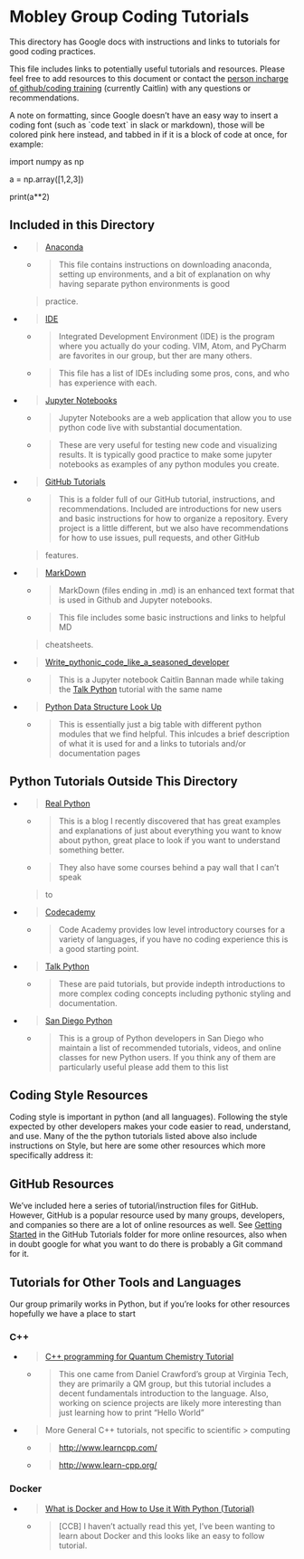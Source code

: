# Mobley Group Coding Tutorials

This directory has Google docs with instructions and links to tutorials
for good coding practices.

This file includes links to potentially useful tutorials and resources.
Please feel free to add resources to this document or contact the
[<span class="underline">person incharge of github/coding
training</span>](https://docs.google.com/document/d/1Eg8RrzOkVbDpDjGlE6ttzCz8QpbMo_QFfazVoXa1hhU/edit)
(currently Caitlin) with any questions or recommendations.

A note on formatting, since Google doesn’t have an easy way to insert a
coding font (such as \`code text\` in slack or markdown), those will be
colored pink here instead, and tabbed in if it is a block of code at
once, for example:

import numpy as np

a = np.array(\[1,2,3\])

print(a\*\*2)

## Included in this Directory

  - > [<span class="underline">Anaconda</span> <span class="underline">
    > </span>](https://docs.google.com/document/d/1v79U2AEQ2-NDZD9LBHNQsjQOSgHHeiycFYhJRfUhrU0/edit?usp=sharing)
    
      - > This file contains instructions on downloading anaconda,
        > setting up environments, and a bit of explanation on why
        > having separate python environments is good
    > practice.

  - > [<span class="underline">IDE</span>](https://docs.google.com/document/d/1WFGGA0mV-jfTaHpOgGWJDWFns2GZxozjhaF1mDm06oE/edit?usp=sharing)
    
      - > Integrated Development Environment (IDE) is the program where
        > you actually do your coding. VIM, Atom, and PyCharm are
        > favorites in our group, but ther are many others.
    
      - > This file has a list of IDEs including some pros, cons, and
        > who has experience with each.

  - > [<span class="underline">Jupyter
    > Notebooks</span>](https://docs.google.com/document/d/1ypxBWF2Kfd2H5CBTI2SSet6x7m89W9Iu2qpWanTBFng/edit?usp=sharing)
    
      - > Jupyter Notebooks are a web application that allow you to use
        > python code live with substantial documentation.
    
      - > These are very useful for testing new code and visualizing
        > results. It is typically good practice to make some jupyter
        > notebooks as examples of any python modules you create.

  - > [<span class="underline">GitHub
    > Tutorials</span>](https://drive.google.com/drive/folders/1nyZ2rZIw2fpd-HgCxxpFy-ipZ1tZ0B55?usp=sharing)
    
      - > This is a folder full of our GitHub tutorial, instructions,
        > and recommendations. Included are introductions for new users
        > and basic instructions for how to organize a repository. Every
        > project is a little different, but we also have
        > recommendations for how to use issues, pull requests, and
        > other GitHub
    > features.

  - > [<span class="underline">MarkDown</span>](https://docs.google.com/document/d/1lcgR7TldQzPK61yOHV8V9ruzbEpbLBUdLklC7ess98w/edit?usp=sharing)
    
      - > MarkDown (files ending in .md) is an enhanced text format that
        > is used in Github and Jupyter notebooks.
    
      - > This file includes some basic instructions and links to
        > helpful MD
    > cheatsheets.

  - > [<span class="underline">Write\_pythonic\_code\_like\_a\_seasoned\_developer</span>](https://drive.google.com/file/d/1yMqR6xXgWHg2lK-IWwMXR7zFFNSrrqmL/view?usp=sharing)
    
      - > This is a Jupyter notebook Caitlin Bannan made while taking
        > the [<span class="underline">Talk
        > Python</span>](https://training.talkpython.fm/courses/explore_pythonic_code/write-pythonic-code-like-a-seasoned-developer)
        > tutorial with the same name

  - > [<span class="underline">Python Data Structure Look
    > Up</span>](https://docs.google.com/spreadsheets/d/11lP_mdGth9t1I4HOeNzeSj1jz5e8FTzBbHIUFN5F0Qw/edit?usp=sharing)
    
      - > This is essentially just a big table with different python
        > modules that we find helpful. This inlcudes a brief
        > description of what it is used for and a links to tutorials
        > and/or documentation pages

## Python Tutorials Outside This Directory

  - > [<span class="underline">Real
    > Python</span>](https://realpython.com/start-here/)
    
      - > This is a blog I recently discovered that has great examples
        > and explanations of just about everything you want to know
        > about python, great place to look if you want to understand
        > something better.
    
      - > They also have some courses behind a pay wall that I can’t
        > speak
    > to

  - > [<span class="underline">Codecademy</span>](https://www.codecademy.com/)
    
      - > Code Academy provides low level introductory courses for a
        > variety of languages, if you have no coding experience this is
        > a good starting point.

  - > [<span class="underline">Talk
    > Python</span>](https://training.talkpython.fm/policies/pricing)
    
      - > These are paid tutorials, but provide indepth introductions to
        > more complex coding concepts including pythonic styling and
        > documentation.

  - > [<span class="underline">San Diego
    > Python</span>](http://www.pythonsd.org/pages/getting-started.html)
    
      - > This is a group of Python developers in San Diego who maintain
        > a list of recommended tutorials, videos, and online classes
        > for new Python users. If you think any of them are
        > particularly useful please add them to this list

## Coding Style Resources

Coding style is important in python (and all languages). Following the
style expected by other developers makes your code easier to read,
understand, and use. Many of the the python tutorials listed above also
include instructions on Style, but here are some other resources which
more specifically address it:

## GitHub Resources

We’ve included here a series of tutorial/instruction files for GitHub.
However, GitHub is a popular resource used by many groups, developers,
and companies so there are a lot of online resources as well. See
[<span class="underline">Getting
Started</span>](https://docs.google.com/document/d/15GPXIdxUpaz693vgKeKaM5yQb0q7dBS61tUg4E3mBUc/edit?usp=sharing)
in the GitHub Tutorials folder for more online resources, also when in
doubt google for what you want to do there is probably a Git command for
it.

## Tutorials for Other Tools and Languages

Our group primarily works in Python, but if you’re looks for other
resources hopefully we have a place to start

### C++

  - > [<span class="underline">C++ programming for Quantum Chemistry
    > Tutorial</span>](http://sirius.chem.vt.edu/wiki/doku.php?id=crawdad:programming)
    
      - > This one came from Daniel Crawford’s group at Virginia Tech,
        > they are primarily a QM group, but this tutorial includes a
        > decent fundamentals introduction to the language. Also,
        > working on science projects are likely more interesting than
        > just learning how to print “Hello World”

  - > More General C++ tutorials, not specific to scientific
        > computing
    
      - > [<span class="underline">http://www.learncpp.com/</span>](http://www.learncpp.com/)
    
      - > [<span class="underline">http://www.learn-cpp.org/</span>](http://www.learn-cpp.org/)

### Docker

  - > [<span class="underline">What is Docker and How to Use it With
    > Python
    > (Tutorial)</span>](https://dev.to/djangostars/what-is-docker-and-how-to-use-it-with-python-tutorial-87a)
    
      - > \[CCB\] I haven’t actually read this yet, I’ve been wanting to
        > learn about Docker and this looks like an easy to follow
        > tutorial.
